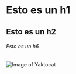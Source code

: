 # Esto es un h1
## Esto es un h2
###### Esto es un h6

![Image of Yaktocat](https://octodex.github.com/images/yaktocat.png)
